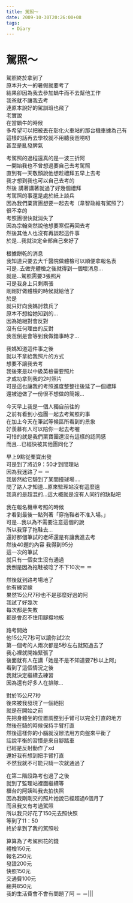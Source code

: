 ```yaml
---
title: 駕照～
date: 2009-10-30T20:26:00+08
tags:
  - Diary
---
```

# 駕照～

駕照終於拿到了  
原本升大一的暑假就要考了  
結果卻因為我去參加蝸牛而不去幫他工作  
我爸就不讓我去考  
連原本說好的駕訓班也飛了  
老實說  
在當蝸牛的時候  
多希望可以把被丟在彰化火車站的那台機車據為己有  
這樣的話再去學校就不用聽我爸嘮叨  
甚至是亂發脾氣  
  
考駕照的過程還真的是一波三折阿  
一開始我也不曾想過要自己去考駕照  
直到有一天敬顏說他想趁禮拜五早上去考  
我才想到我也可以自己去考的  
然後 講著講著就過了好幾個禮拜  
考駕照的事還是處於紙上談兵  
因為我們栗寶團想要一起去考（韋智政維有駕照了）  
很不幸的  
考照團很快就消失了  
因為宗翰突然說他想要寒假再回去考  
然後其他人也沒有再談起這件事  
於是...我就決定全部自己來好了  
  
根據餅乾的消息  
我知道只要去大千醫院做體檢可以順便拿報名表  
可是..去做完體檢之後就得到一個壞消息...  
就是...駕照需要3張照片  
可是我身上只剩兩張  
剛剛好做體檢的時候就給他了  
於是  
就只好向我媽討救兵了  
原本不想給她知到的...  
因為她絕對會反對  
沒有任何理由的反對  
我爸倒是會等到我做錯事時才...  
  
我媽知道這件事之後  
就以不拿給我照片的方式  
想要不讓我去考  
我後來是以中級英檢需要照片  
才成功拿到我的2吋照片  
可是這也讓我的考照進度整整往後延了一個禮拜  
還被迫做了一份很不想做的簡報...  
  
今天早上我是一個人獨自前往的  
之前有看到小強團一起去考駕照的事  
在加上今天在筆試等候區所看到的景象  
好羨慕有人可以陪你一起去考喔  
可惜的就是我們栗寶團還沒有這樣的認同感  
而且...已經快被其他團同化了  
  
早上9點從栗寶出發  
可是到了將近9：50才到間理站  
因為我迷路了＝ ＝  
我居然給它騎到了某間撞球場....  
問了路人才知道...原來監理站沒有這麼遠  
我真的是超混的...這大概就是沒有人同行的缺點吧  
  
我在報名機車考照的時候  
才看到最後一點列著「穿拖鞋者不准入場。」  
可是...我以為不需要注意這個的說  
所以我穿了拖鞋去...  
還好那個筆試的老師還是有讓我進去考  
然後40題的內容 我得到95分  
這一次的筆試  
就只有一個女生沒有通過  
我倒是因為拖鞋被唸了不下10次＝ ＝  
  
然後就到路考場地了  
他有練習線  
果然15公尺7秒也不是那麼好過的阿  
我試了好幾次  
每次都是失敗  
都是會忍不住用腳撐地板  
  
路考開始  
他15公尺7秒可以讓你試2次  
第一個考的人兩次都是5秒左右就闖過去了  
我心裡就開始緊張了  
後面就有人在講「她是不是不知道要7秒以上阿」  
看到了這個情況之後  
我就決定繼續去練習  
因為還有好多人在排隊...  
  
對於15公尺7秒  
後來被我發現了一個絕招  
就是在開始之前  
先把身體坐的位置調整到手臂可以完全打直的地方  
然後在騎的時候保持手臂打直  
然後這樣你的小腦就沒辦法用方向盤來平衡了  
話說平衡的習慣是來自腳踏車  
已經是反射動作了xd  
還好我有想到把手臂打直  
不然我就不可能只騎一次就通過了  
  
在第二階段路考也過了之後  
就到了監理站裡面繼續等  
櫃台的阿姨叫我去拍快照  
因為我剛剛交的照片她說已經超過6個月了  
而且我又有考過駕照  
所以我只好花了150元去照快照  
等到了11：50  
終於拿到了我的駕照啦  
  
算算為了考駕照花的錢  
體檢150元  
報名250元  
發證200元  
快照150元  
交通費100元  
總共850元  
我的生活費會不會有問題了阿 ＝ ＝|||
